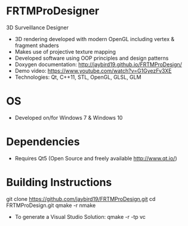 FRTMProDesigner
===============

3D Surveillance Designer

- 3D rendering developed with modern OpenGL including vertex & fragment shaders
- Makes use of projective texture mapping
- Developed software using OOP principles and design patterns
- Doxygen documentation: http://jaybird19.github.io/FRTMProDesign/
- Demo video: https://www.youtube.com/watch?v=G1GyezFv3XE
- Technologies: Qt, C++11, STL, OpenGL, GLSL, GLM

OS
==
- Developed on/for Windows 7 & Windows 10

Dependencies
============
- Requires Qt5 (Open Source and freely available http://www.qt.io/)

Building Instructions
=====================
git clone https://github.com/jaybird19/FRTMProDesign.git
cd FRTMProDesign.git
qmake -r
nmake

- To generate a Visual Studio Solution:
qmake -r -tp vc
